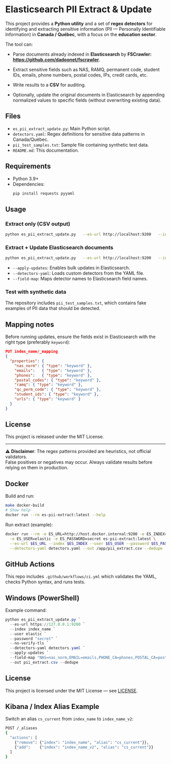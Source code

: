 # Elasticsearch PII Extract & Update

This project provides a **Python utility** and a set of **regex detectors** for identifying and extracting sensitive
information (PII — Personally Identifiable Information) in **Canada / Québec**, with a focus on the **education sector**.

The tool can:
- Parse documents already indexed in **Elasticsearch** by **FSCrawler: https://github.com/dadoonet/fscrawler**.

- Extract sensitive fields such as NAS, RAMQ, permanent code, student IDs, emails, phone numbers, postal codes, IPs, credit cards, etc.
- Write results to a **CSV** for auditing.
- Optionally, update the original documents in Elasticsearch by appending normalized values to specific fields (without overwriting existing data).

## Files

- `es_pii_extract_update.py`: Main Python script.
- `detectors.yaml`: Regex definitions for sensitive data patterns in Canada/Québec.
- `pii_test_samples.txt`: Sample file containing synthetic test data.
- `README.md`: This documentation.

## Requirements

- Python 3.9+
- Dependencies:
  ```bash
  pip install requests pyyaml
  ```

## Usage

### Extract only (CSV output)

```bash
python es_pii_extract_update.py   --es-url http://localhost:9200   --index index_name   --user elastic --password secret   --detectors-yaml detectors.yaml   --out pii_extract.csv   --dedupe
```

### Extract + Update Elasticsearch documents

```bash
python es_pii_extract_update.py   --es-url http://localhost:9200   --index index_name   --user elastic --password secret   --apply-updates   --detectors-yaml detectors.yaml   --field-map "NAS=nas_norm,EMAIL=emails,PHONE_CA=phones,POSTAL_CA=postal_codes,QC_RAMQ=ramq,QC_PERM_CODE=qc_perm_code,STUDENT_ID=student_ids,URL_HTTP=urls,URL_WWW=urls"   --out pii_extract.csv   --dedupe
```

- `--apply-updates`: Enables bulk updates in Elasticsearch.
- `--detectors-yaml`: Loads custom detectors from the YAML file.
- `--field-map`: Maps detector names to Elasticsearch field names.

### Test with synthetic data

The repository includes `pii_test_samples.txt`, which contains fake examples of PII data that should be detected.

## Mapping notes

Before running updates, ensure the fields exist in Elasticsearch with the right type (preferably `keyword`):

```json
PUT index_name/_mapping
{
  "properties": {
    "nas_norm": { "type": "keyword" },
    "emails":   { "type": "keyword" },
    "phones":   { "type": "keyword" },
    "postal_codes": { "type": "keyword" },
    "ramq": { "type": "keyword" },
    "qc_perm_code": { "type": "keyword" },
    "student_ids": { "type": "keyword" },
    "urls": { "type": "keyword" }
  }
}
```

## License

This project is released under the MIT License.

---

⚠️ **Disclaimer**: The regex patterns provided are heuristics, not official validators.  
False positives or negatives may occur. Always validate results before relying on them in production.


## Docker

Build and run:

```bash
make docker-build
# Show help
docker run --rm es-pii-extract:latest --help
```

Run extract (example):

```bash
docker run --rm -e ES_URL=http://host.docker.internal:9200 -e ES_INDEX=index_name \
  -e ES_USER=elastic -e ES_PASSWORD=secret es-pii-extract:latest \
  --es-url $ES_URL --index $ES_INDEX --user $ES_USER --password $ES_PASSWORD \
  --detectors-yaml detectors.yaml --out /app/pii_extract.csv --dedupe
```

## GitHub Actions
This repo includes `.github/workflows/ci.yml` which validates the YAML, checks Python syntax, and runs tests.

## Windows (PowerShell)
Example command:

```powershell
python es_pii_extract_update.py `
  --es-url https://127.0.0.1:9200 `
  --index index_name `
  --user elastic `
  --password "secret" `
  --no-verify-tls `
  --detectors-yaml detectors.yaml `
  --apply-updates `
  --field-map "NAS=nas_norm,EMAIL=emails,PHONE_CA=phones,POSTAL_CA=postal_codes,QC_RAMQ=ramq,QC_PERM_CODE=qc_perm_code,STUDENT_ID=student_ids,URL_HTTP=urls,URL_WWW=urls" `
  --out pii_extract.csv --dedupe
```


## License
This project is licensed under the MIT License — see [LICENSE](LICENSE).


## Kibana / Index Alias Example
Switch an alias `cs_current` from `index_name` to `index_name_v2`:

```bash
POST /_aliases
{
  "actions": [
    {"remove": {"index": "index_name", "alias": "cs_current"}},
    {"add":    {"index": "index_name_v2", "alias": "cs_current"}}
  ]
}
```
